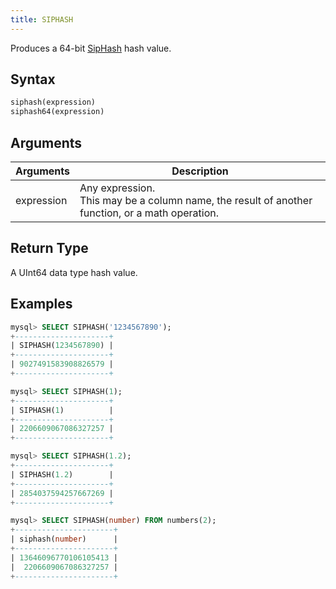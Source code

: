 ```yaml
---
title: SIPHASH
---
```


Produces a 64-bit [SipHash](https://131002.net/siphash) hash value.

## Syntax

```sql
siphash(expression)
siphash64(expression)
```

## Arguments

| Arguments   | Description |
| ----------- | ----------- |
| expression  | Any expression. <br /> This may be a column name, the result of another function, or a math operation.

## Return Type

A UInt64 data type hash value.


## Examples

```sql
mysql> SELECT SIPHASH('1234567890');
+---------------------+
| SIPHASH(1234567890) |
+---------------------+
| 9027491583908826579 |
+---------------------+

mysql> SELECT SIPHASH(1);
+---------------------+
| SIPHASH(1)          |
+---------------------+
| 2206609067086327257 |
+---------------------+

mysql> SELECT SIPHASH(1.2);
+---------------------+
| SIPHASH(1.2)        |
+---------------------+
| 2854037594257667269 |
+---------------------+

mysql> SELECT SIPHASH(number) FROM numbers(2);
+----------------------+
| siphash(number)      |
+----------------------+
| 13646096770106105413 |
|  2206609067086327257 |
+----------------------+

```
